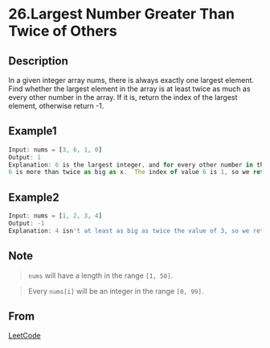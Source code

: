 # 26.Largest Number Greater Than Twice of Others

## Description

In a given integer array nums, there is always exactly one largest element.
Find whether the largest element in the array is at least twice as much as every other number in the array.
If it is, return the index of the largest element, otherwise return -1.

## Example1

```javascript
Input: nums = [3, 6, 1, 0]
Output: 1
Explanation: 6 is the largest integer, and for every other number in the array x,
6 is more than twice as big as x.  The index of value 6 is 1, so we return 1.
```

## Example2

```javascript
Input: nums = [1, 2, 3, 4]
Output: -1
Explanation: 4 isn't at least as big as twice the value of 3, so we return -1.
```

## Note

> `nums` will have a length in the range `[1, 50]`.

> Every `nums[i]` will be an integer in the range `[0, 99]`.

## From

[LeetCode](https://leetcode.com/problems/largest-number-at-least-twice-of-others)
